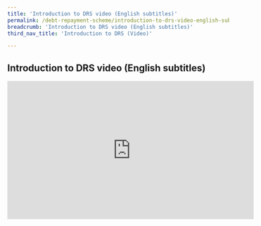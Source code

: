 ```yaml
---
title: 'Introduction to DRS video (English subtitles)'
permalink: /debt-repayment-scheme/introduction-to-drs-video-english-subtitles/
breadcrumb: 'Introduction to DRS video (English subtitles)'
third_nav_title: 'Introduction to DRS (Video)'

---
```



Introduction to DRS video (English subtitles)
---
<div class="bp-youtube">
<iframe width="560" height="315" src="https://www.youtube.com/embed/1R0RlCJp8V8" title="Introduction to DRS video (English subtitles)" alt="Introduction to DRS video (English subtitles)" frameborder="0" allow="accelerometer; autoplay; encrypted-media; gyroscope; picture-in-picture" allowfullscreen></iframe>
</div>
